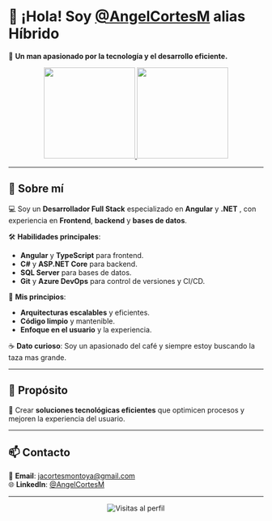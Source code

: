 # 👋 ¡Hola! Soy [@AngelCortesM](https://www.linkedin.com/in/jangelcortesm) alias Híbrido

🚀 **Un man apasionado por la tecnología y el desarrollo eficiente.**  

<p align="center">
  <a href="https://github.com/AngelCortesM">
    <img height="180em" src="https://github-readme-stats-eight-theta.vercel.app/api?username=AngelCortesM&show_icons=true&theme=radical&include_all_commits=true&count_private=true"/>
    <img height="180em" src="https://github-readme-stats-eight-theta.vercel.app/api/top-langs/?username=AngelCortesM&layout=compact&langs_count=8&theme=radical"/>
  </a>
</p>

---

## 🌟 **Sobre mí**  

💻 Soy un **Desarrollador Full Stack** especializado en **Angular** y **.NET** , con experiencia en **Frontend**, **backend** y **bases de datos**.  

🛠️ **Habilidades principales**:  
- **Angular** y **TypeScript** para frontend.  
- **C#** y **ASP.NET Core** para backend.  
- **SQL Server** para bases de datos.  
- **Git** y **Azure DevOps** para control de versiones y CI/CD.  

🎯 **Mis principios**:  
- **Arquitecturas escalables** y eficientes.  
- **Código limpio** y mantenible.  
- **Enfoque en el usuario** y la experiencia.  

☕ **Dato curioso**: Soy un apasionado del café y siempre estoy buscando la taza mas grande.  

---

## 🎯 **Propósito**  

🚀 Crear **soluciones tecnológicas eficientes** que optimicen procesos y mejoren la experiencia del usuario.  

---

## 📫 **Contacto**  

📧 **Email**: [jacortesmontoya@gmail.com](mailto:jacortesmontoya@gmail.com)  
🌐 **LinkedIn**: [@AngelCortesM](https://www.linkedin.com/in/jangelcortesm)  

---

<p align="center">
  <img src="https://komarev.com/ghpvc/?username=AngelCortesM&color=blue&style=flat-square" alt="Visitas al perfil"/>
</p>

